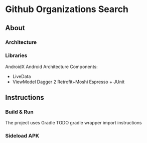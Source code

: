 Github Organizations Search
===========================

## About ##
### Architecture ###


### Libraries ###
AndroidX
Android Architecture Components:
* LiveData
* ViewModel
Dagger 2
Retrofit+Moshi
Espresso + JUnit

## Instructions ##

### Build & Run ###
The project uses Gradle
TODO gradle wrapper
import instructions

### Sideload APK ###
